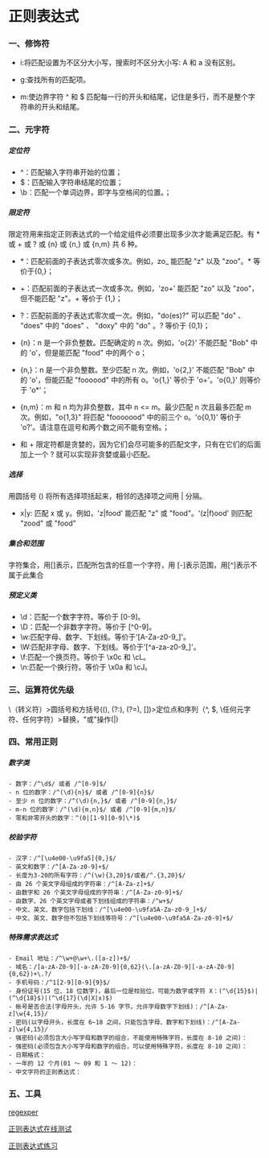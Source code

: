 # 正则表达式

### 一、修饰符

- i:将匹配设置为不区分大小写，搜索时不区分大小写: A 和 a 没有区别。

- g:查找所有的匹配项。

- m:使边界字符 ^ 和 $ 匹配每一行的开头和结尾，记住是多行，而不是整个字符串的开头和结尾。

### 二、元字符

##### 定位符

- ^：匹配输入字符串开始的位置；
- $：匹配输入字符串结尾的位置；
- \b：匹配一个单词边界，即字与空格间的位置。；

##### 限定符

限定符用来指定正则表达式的一个给定组件必须要出现多少次才能满足匹配。有 \* 或 + 或 ? 或 {n} 或 {n,} 或 {n,m} 共 6 种。

- \*：匹配前面的子表达式零次或多次。例如，zo\_ 能匹配 "z" 以及 "zoo"。\* 等价于{0,}；
- +：匹配前面的子表达式一次或多次。例如，'zo+' 能匹配 "zo" 以及 "zoo"，但不能匹配 "z"。+ 等价于 {1,}；
- ?：匹配前面的子表达式零次或一次。例如，"do(es)?" 可以匹配 "do" 、 "does" 中的 "does" 、 "doxy" 中的 "do" 。? 等价于 {0,1}；

- {n}：n 是一个非负整数。匹配确定的 n 次。例如，'o{2}' 不能匹配 "Bob" 中的 'o'，但是能匹配 "food" 中的两个 o；
- {n,}：n 是一个非负整数。至少匹配 n 次。例如，'o{2,}' 不能匹配 "Bob" 中的 'o'，但能匹配 "foooood" 中的所有 o。'o{1,}' 等价于 'o+'。'o{0,}' 则等价于 'o\*'；
- {n,m}：m 和 n 均为非负整数，其中 n <= m。最少匹配 n 次且最多匹配 m 次。例如，"o{1,3}" 将匹配 "fooooood" 中的前三个 o。'o{0,1}' 等价于 'o?'。请注意在逗号和两个数之间不能有空格。；

* 和 + 限定符都是贪婪的，因为它们会尽可能多的匹配文字，只有在它们的后面加上一个 ? 就可以实现非贪婪或最小匹配。

##### 选择

用圆括号 () 将所有选择项括起来，相邻的选择项之间用 | 分隔。

- x|y: 匹配 x 或 y。例如，'z|food' 能匹配 "z" 或 "food"。'(z|f)ood' 则匹配 "zood" 或 "food"

##### 集合和范围

字符集合，用[]表示，匹配所包含的任意一个字符，用 [-]表示范围，用[^]表示不属于此集合

##### 预定义类

- \d：匹配一个数字字符。等价于 [0-9]。
- \D：匹配一个非数字字符。等价于 [^0-9]。
- \w:匹配字母、数字、下划线。等价于'[A-Za-z0-9_]'。
- \W:匹配非字母、数字、下划线。等价于'[^a-za-z0-9_]'。
- \f:匹配一个换页符。等价于 \x0c 和 \cL。
- \n:匹配一个换行符。等价于 \x0a 和 \cJ。

### 三、运算符优先级

\（转义符）>圆括号和方括号((), (?:), (?=), [])>定位点和序列（^, $, \任何元字符、任何字符）>替换，"或"操作(|)

### 四、常用正则

##### 数字类

```
- 数字：/^\d$/ 或者 /^[0-9]$/
- n 位的数字：/^(\d){n}$/ 或者 /^[0-9]{n}$/
- 至少 n 位的数字：/^(\d){n,}$/ 或者 /^[0-9]{n,}$/
- m-n 位的数字：/^(\d){m,n}$/ 或者 /^[0-9]{m,n}$/
- 零和非零开头的数字：^(0|[1-9][0-9]\*)$
```

##### 校验字符

```
- 汉字：/^[\u4e00-\u9fa5]{0,}$/
- 英文和数字：/^[A-Za-z0-9]+$/
- 长度为3-20的所有字符：/^(\w){3,20}$/或者/^.{3,20}$/
- 由 26 个英文字母组成的字符串：/^[A-Za-z]+$/
- 由数字和 26 个英文字母组成的字符串：/^[A-Za-z0-9]+$/
- 由数字、26 个英文字母或者下划线组成的字符串：/^w+$/
- 中文、英文、数字包括下划线：/^[\u4e00-\u9fa5A-Za-z0-9_]+$/
- 中文、英文、数字但不包括下划线等符号：/^[\u4e00-\u9fa5A-Za-z0-9]+$/
```

##### 特殊需求表达式

```
- Email 地址：/^\w+@\w+\.([a-z])+$/
- 域名：/[a-zA-Z0-9][-a-zA-Z0-9]{0,62}(\.[a-zA-Z0-9][-a-zA-Z0-9]{0,62})+\.?/
- 手机号码：/^1[2-9][0-9]{9}$/
- 身份证号(15 位、18 位数字)，最后一位是校验位，可能为数字或字符 X：(^\d{15}$)|(^\d{18}$)|(^\d{17}(\d|X|x)$)
- 帐号是否合法(字母开头，允许 5-16 字节，允许字母数字下划线)：/^[A-Za-z]\w{4,15}/
- 密码(以字母开头，长度在 6~18 之间，只能包含字母、数字和下划线)：/^[A-Za-z]\w{4,15}/
- 强密码(必须包含大小写字母和数字的组合，不能使用特殊字符，长度在 8-10 之间)：
- 强密码(必须包含大小写字母和数字的组合，可以使用特殊字符，长度在 8-10 之间)：
- 日期格式：
- 一年的 12 个月(01 ～ 09 和 1 ～ 12)：
- 中文字符的正则表达式：
```

### 五、工具

[regexper](https://regexper.com/)

[正则表达式在线测试](http://c.runoob.com/front-end/854)

[正则表达式练习](https://alf.nu/RegexGolf)
